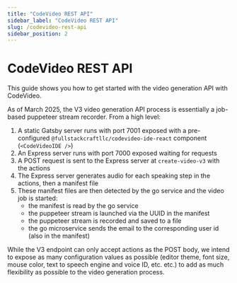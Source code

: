 ```yaml
---
title: "CodeVideo REST API"
sidebar_label: "CodeVideo REST API"
slug: /codevideo-rest-api
sidebar_position: 2
---
```


# CodeVideo REST API

This guide shows you how to get started with the video generation API with CodeVideo.

As of March 2025, the V3 video generation API process is essentially a job-based puppeteer stream recorder. From a high level:

1. A static Gatsby server runs with port 7001 exposed with a pre-configured `@fullstackcraftllc/codevideo-ide-react` component (`<CodeVideoIDE />`)
2. An Express server runs with port 7000 exposed waiting for requests
2. A POST request is sent to the Express server at `create-video-v3` with the actions
3. The Express server generates audio for each speaking step in the actions, then a manifest file
4. These manifest files are then detected by the go service and the video job is started:
    - the manifest is read by the go service
    - the puppeteer stream is launched via the UUID in the manifest
    - the puppeteer stream is recorded and saved to a file
    - the go microservice sends the email to the corresponding user id (also in the manifest)

While the V3 endpoint can only accept actions as the POST body, we intend to expose as many configuration values as possible (editor theme, font size, mouse color, text to speech engine and voice ID, etc. etc.) to add as much flexibility as possible to the video generation process.
